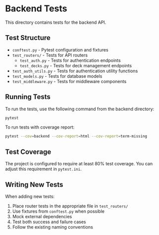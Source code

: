 # Backend Tests

This directory contains tests for the backend API.

## Test Structure

- `conftest.py` - Pytest configuration and fixtures
- `test_routers/` - Tests for API routers
  - `test_auth.py` - Tests for authentication endpoints
  - `test_decks.py` - Tests for deck management endpoints
- `test_auth_utils.py` - Tests for authentication utility functions
- `test_models.py` - Tests for database models
- `test_middleware.py` - Tests for middleware components

## Running Tests

To run the tests, use the following command from the backend directory:

```bash
pytest
```

To run tests with coverage report:

```bash
pytest --cov=backend --cov-report=html --cov-report=term-missing
```

## Test Coverage

The project is configured to require at least 80% test coverage. You can adjust this requirement in `pytest.ini`.

## Writing New Tests

When adding new tests:

1. Place router tests in the appropriate file in `test_routers/`
2. Use fixtures from `conftest.py` when possible
3. Mock external dependencies
4. Test both success and failure cases
5. Follow the existing naming conventions